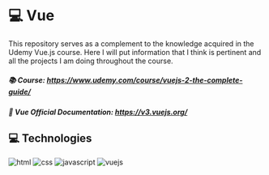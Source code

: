 # :computer: Vue

This repository serves as a complement to the knowledge acquired in the Udemy Vue.js course. Here I will put information that I think is pertinent and all the projects I am doing throughout the course.

##### :books: Course: https://www.udemy.com/course/vuejs-2-the-complete-guide/
##### :page_facing_up: Vue Official Documentation: https://v3.vuejs.org/

## :computer: Technologies

![html](https://img.shields.io/badge/-HTML-orange?logo=HTML5&logoColor=white&style=for-the-badge)
![css](https://img.shields.io/badge/-CSS-blue?logo=CSS3&logoColor=white&style=for-the-badge)
![javascript](https://img.shields.io/badge/-JavaScript-yellow?logo=Javascript&logoColor=white&style=for-the-badge)
![vuejs](https://img.shields.io/badge/-Vue-4FC08D?logo=Vue.js&logoColor=white&style=for-the-badge)


